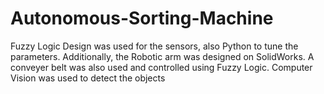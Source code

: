 # Autonomous-Sorting-Machine
Fuzzy Logic Design was used for the sensors, also Python to tune  the parameters. Additionally, the Robotic arm was designed on  SolidWorks. A conveyer belt was also used and controlled using  Fuzzy Logic. Computer Vision was used to detect the objects
